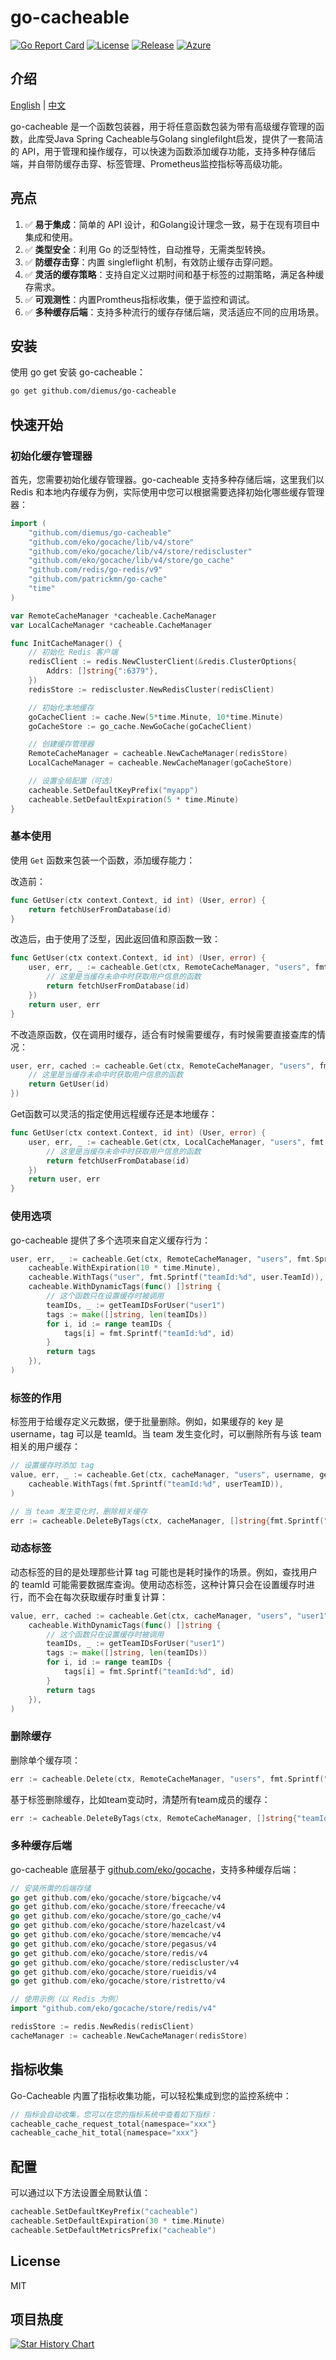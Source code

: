 # go-cacheable

[![Go Report Card](https://goreportcard.com/badge/github.com/diemus/go-cacheable)](https://goreportcard.com/report/github.com/diemus/go-cacheable)
[![License](https://badgen.net/badge/license/MIT/cyan)](https://github.com/diemus/go-cacheable/blob/main/LICENSE)
[![Release](https://badgen.net/github/release/diemus/go-cacheable/latest)](https://github.com/diemus/go-cacheable)
[![Azure](https://badgen.net/badge/icon/Golang?icon=azure&label)](https://github.com/diemus/go-cacheable)

## 介绍

<a href="./README.md">English</a> |
<a href="./README.zh-cn.md">中文</a>

go-cacheable 是一个函数包装器，用于将任意函数包装为带有高级缓存管理的函数，此库受Java Spring Cacheable与Golang singlefilght启发，提供了一套简洁的 API，用于管理和操作缓存，可以快速为函数添加缓存功能，支持多种存储后端，并自带防缓存击穿、标签管理、Prometheus监控指标等高级功能。

## 亮点

1. ✅ **易于集成**：简单的 API 设计，和Golang设计理念一致，易于在现有项目中集成和使用。
2. ✅ **类型安全**：利用 Go 的泛型特性，自动推导，无需类型转换。
3. ✅ **防缓存击穿**：内置 singleflight 机制，有效防止缓存击穿问题。
4. ✅ **灵活的缓存策略**：支持自定义过期时间和基于标签的过期策略，满足各种缓存需求。
5. ✅ **可观测性**：内置Promtheus指标收集，便于监控和调试。
6. ✅ **多种缓存后端**：支持多种流行的缓存存储后端，灵活适应不同的应用场景。

## 安装

使用 go get 安装 go-cacheable：

```bash
go get github.com/diemus/go-cacheable
```

## 快速开始

### 初始化缓存管理器

首先，您需要初始化缓存管理器。go-cacheable 支持多种存储后端，这里我们以 Redis 和本地内存缓存为例，实际使用中您可以根据需要选择初始化哪些缓存管理器：

```go
import (
    "github.com/diemus/go-cacheable"
    "github.com/eko/gocache/lib/v4/store"
    "github.com/eko/gocache/lib/v4/store/rediscluster"
    "github.com/eko/gocache/lib/v4/store/go_cache"
    "github.com/redis/go-redis/v9"
    "github.com/patrickmn/go-cache"
    "time"
)

var RemoteCacheManager *cacheable.CacheManager
var LocalCacheManager *cacheable.CacheManager

func InitCacheManager() {
    // 初始化 Redis 客户端
    redisClient := redis.NewClusterClient(&redis.ClusterOptions{
        Addrs: []string{":6379"},
    })
    redisStore := rediscluster.NewRedisCluster(redisClient)

    // 初始化本地缓存
    goCacheClient := cache.New(5*time.Minute, 10*time.Minute)
    goCacheStore := go_cache.NewGoCache(goCacheClient)

    // 创建缓存管理器
    RemoteCacheManager = cacheable.NewCacheManager(redisStore)
    LocalCacheManager = cacheable.NewCacheManager(goCacheStore)

    // 设置全局配置（可选）
    cacheable.SetDefaultKeyPrefix("myapp")
    cacheable.SetDefaultExpiration(5 * time.Minute)
}
```

### 基本使用

使用 `Get` 函数来包装一个函数，添加缓存能力：

改造前：
```go
func GetUser(ctx context.Context, id int) (User, error) {
    return fetchUserFromDatabase(id)
}
```

改造后，由于使用了泛型，因此返回值和原函数一致：
```go
func GetUser(ctx context.Context, id int) (User, error) {
    user, err, _ := cacheable.Get(ctx, RemoteCacheManager, "users", fmt.Sprintf("%d", id), func() (User, error) {
        // 这里是当缓存未命中时获取用户信息的函数
        return fetchUserFromDatabase(id)
    })
    return user, err
}
```

不改造原函数，仅在调用时缓存，适合有时候需要缓存，有时候需要直接查库的情况：
```go
user, err, cached := cacheable.Get(ctx, RemoteCacheManager, "users", fmt.Sprintf("%d", id), func() (User, error) {
    // 这里是当缓存未命中时获取用户信息的函数
    return GetUser(id)
})
```

Get函数可以灵活的指定使用远程缓存还是本地缓存：
```go
func GetUser(ctx context.Context, id int) (User, error) {
    user, err, _ := cacheable.Get(ctx, LocalCacheManager, "users", fmt.Sprintf("%d", id), func() (User, error) {
        // 这里是当缓存未命中时获取用户信息的函数
        return fetchUserFromDatabase(id)
    })
    return user, err
}
```

### 使用选项

go-cacheable 提供了多个选项来自定义缓存行为：

```go
user, err, _ := cacheable.Get(ctx, RemoteCacheManager, "users", fmt.Sprintf("%d", id), fetchUserFromDatabase,
    cacheable.WithExpiration(10 * time.Minute),
    cacheable.WithTags("user", fmt.Sprintf("teamId:%d", user.TeamId)),
    cacheable.WithDynamicTags(func() []string {
        // 这个函数只在设置缓存时被调用
        teamIDs, _ := getTeamIDsForUser("user1")
        tags := make([]string, len(teamIDs))
        for i, id := range teamIDs {
            tags[i] = fmt.Sprintf("teamId:%d", id)
        }
        return tags
    }),
)
```

### 标签的作用

标签用于给缓存定义元数据，便于批量删除。例如，如果缓存的 key 是 username，tag 可以是 teamId。当 team 发生变化时，可以删除所有与该 team 相关的用户缓存：

```go
// 设置缓存时添加 tag
value, err, _ := cacheable.Get(ctx, cacheManager, "users", username, getUserData,
    cacheable.WithTags(fmt.Sprintf("teamId:%d", userTeamID)),
)

// 当 team 发生变化时，删除相关缓存
err := cacheable.DeleteByTags(ctx, cacheManager, []string{fmt.Sprintf("teamId:%d", changedTeamID)})
```

### 动态标签

动态标签的目的是处理那些计算 tag 可能也是耗时操作的场景。例如，查找用户的 teamId 可能需要数据库查询。使用动态标签，这种计算只会在设置缓存时进行，而不会在每次获取缓存时重复计算：

```go
value, err, cached := cacheable.Get(ctx, cacheManager, "users", "user1", getUserData,
    cacheable.WithDynamicTags(func() []string {
        // 这个函数只在设置缓存时被调用
        teamIDs, _ := getTeamIDsForUser("user1")
        tags := make([]string, len(teamIDs))
        for i, id := range teamIDs {
            tags[i] = fmt.Sprintf("teamId:%d", id)
        }
        return tags
    }),
)
```


### 删除缓存

删除单个缓存项：

```go
err := cacheable.Delete(ctx, RemoteCacheManager, "users", fmt.Sprintf("%d", id))
```

基于标签删除缓存，比如team变动时，清楚所有team成员的缓存：

```go
err := cacheable.DeleteByTags(ctx, RemoteCacheManager, []string{"teamId:123"})
```

### 多种缓存后端

go-cacheable 底层基于 [github.com/eko/gocache](https://github.com/eko/gocache)，支持多种缓存后端：

```go
// 安装所需的后端存储
go get github.com/eko/gocache/store/bigcache/v4
go get github.com/eko/gocache/store/freecache/v4
go get github.com/eko/gocache/store/go_cache/v4
go get github.com/eko/gocache/store/hazelcast/v4
go get github.com/eko/gocache/store/memcache/v4
go get github.com/eko/gocache/store/pegasus/v4
go get github.com/eko/gocache/store/redis/v4
go get github.com/eko/gocache/store/rediscluster/v4
go get github.com/eko/gocache/store/rueidis/v4
go get github.com/eko/gocache/store/ristretto/v4

// 使用示例（以 Redis 为例）
import "github.com/eko/gocache/store/redis/v4"

redisStore := redis.NewRedis(redisClient)
cacheManager := cacheable.NewCacheManager(redisStore)
```
## 指标收集

Go-Cacheable 内置了指标收集功能，可以轻松集成到您的监控系统中：

```go
// 指标会自动收集，您可以在您的指标系统中查看如下指标：
cacheable_cache_request_total{namespace="xxx"}
cacheable_cache_hit_total{namespace="xxx"}
```

## 配置

可以通过以下方法设置全局默认值：

```go
cacheable.SetDefaultKeyPrefix("cacheable")
cacheable.SetDefaultExpiration(30 * time.Minute)
cacheable.SetDefaultMetricsPrefix("cacheable")
```

## License

MIT

## 项目热度

[![Star History Chart](https://api.star-history.com/svg?repos=diemus/go-cacheable&type=Date)](https://star-history.com/#diemus/go-cacheable&Date)
